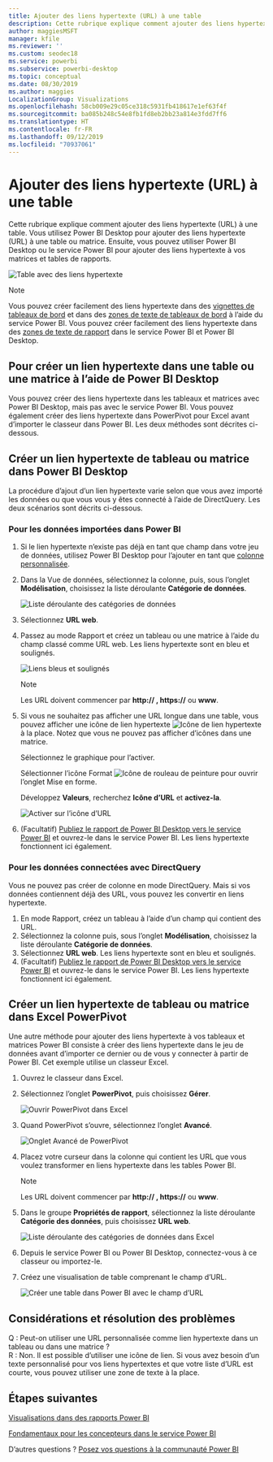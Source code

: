```yaml
---
title: Ajouter des liens hypertexte (URL) à une table
description: Cette rubrique explique comment ajouter des liens hypertexte (URL) à une table. Vous utilisez Power BI Desktop pour ajouter des liens hypertexte (URL) à une table ou matrice. Ensuite, vous pouvez utiliser Power BI Desktop ou le service Power BI pour ajouter des liens hypertexte à vos matrices et tables de rapports.
author: maggiesMSFT
manager: kfile
ms.reviewer: ''
ms.custom: seodec18
ms.service: powerbi
ms.subservice: powerbi-desktop
ms.topic: conceptual
ms.date: 08/30/2019
ms.author: maggies
LocalizationGroup: Visualizations
ms.openlocfilehash: 58cb009e29c05ce318c5931fb418617e1ef63f4f
ms.sourcegitcommit: ba085b248c54e8fb1fd8eb2bb23a814e3fdd7ff6
ms.translationtype: HT
ms.contentlocale: fr-FR
ms.lasthandoff: 09/12/2019
ms.locfileid: "70937061"
---
```

# <a name="add-hyperlinks-urls-to-a-table"></a>Ajouter des liens hypertexte (URL) à une table
Cette rubrique explique comment ajouter des liens hypertexte (URL) à une table. Vous utilisez Power BI Desktop pour ajouter des liens hypertexte (URL) à une table ou matrice. Ensuite, vous pouvez utiliser Power BI Desktop ou le service Power BI pour ajouter des liens hypertexte à vos matrices et tables de rapports. 

![Table avec des liens hypertexte](media/power-bi-hyperlinks-in-tables/hyperlinkedtable.png)

> [!NOTE]
> Vous pouvez créer facilement des liens hypertexte dans des [vignettes de tableaux de bord](service-dashboard-edit-tile.md) et dans des [zones de texte de tableaux de bord](service-dashboard-add-widget.md) à l’aide du service Power BI. Vous pouvez créer facilement des liens hypertexte dans des [zones de texte de rapport](service-add-hyperlink-to-text-box.md) dans le service Power BI et Power BI Desktop.
> 

## <a name="to-create-a-hyperlink-in-a-table-or-matrix-using-power-bi-desktop"></a>Pour créer un lien hypertexte dans une table ou une matrice à l’aide de Power BI Desktop
Vous pouvez créer des liens hypertexte dans les tableaux et matrices avec Power BI Desktop, mais pas avec le service Power BI. Vous pouvez également créer des liens hypertexte dans PowerPivot pour Excel avant d’importer le classeur dans Power BI. Les deux méthodes sont décrites ci-dessous.

## <a name="create-a-table-or-matrix-hyperlink-in-power-bi-desktop"></a>Créer un lien hypertexte de tableau ou matrice dans Power BI Desktop
La procédure d’ajout d’un lien hypertexte varie selon que vous avez importé les données ou que vous vous y êtes connecté à l’aide de DirectQuery. Les deux scénarios sont décrits ci-dessous.

### <a name="for-data-imported-into-power-bi"></a>Pour les données importées dans Power BI
1. Si le lien hypertexte n’existe pas déjà en tant que champ dans votre jeu de données, utilisez Power BI Desktop pour l’ajouter en tant que [colonne personnalisée](desktop-common-query-tasks.md).
2. Dans la Vue de données, sélectionnez la colonne, puis, sous l’onglet **Modélisation**, choisissez la liste déroulante **Catégorie de données**.
   
    ![Liste déroulante des catégories de données](media/power-bi-hyperlinks-in-tables/pbi_data_category.png)
3. Sélectionnez **URL web**.
4. Passez au mode Rapport et créez un tableau ou une matrice à l’aide du champ classé comme URL web. Les liens hypertexte sont en bleu et soulignés.

    ![Liens bleus et soulignés](media/power-bi-hyperlinks-in-tables/power-bi-table-with-hyperlinks2.png)

    > [!NOTE]
    > Les URL doivent commencer par **http:// , https://** ou **www**.
    >
   
1. Si vous ne souhaitez pas afficher une URL longue dans une table, vous pouvez afficher une icône de lien hypertexte  ![Icône de lien hypertexte](media/power-bi-hyperlinks-in-tables/power-bi-hyperlink-icon.png) à la place. Notez que vous ne pouvez pas afficher d’icônes dans une matrice.
   
    Sélectionnez le graphique pour l’activer.

    Sélectionner l’icône Format ![Icône de rouleau de peinture](media/power-bi-hyperlinks-in-tables/power-bi-paintroller.png) pour ouvrir l’onglet Mise en forme.

    Développez **Valeurs**, recherchez **Icône d’URL** et **activez-la**.

    ![Activer sur l’icône d’URL](media/power-bi-hyperlinks-in-tables/power-bi-url-icon-on.png)

1. (Facultatif) [Publiez le rapport de Power BI Desktop vers le service Power BI](guided-learning/publishingandsharing.yml?tutorial-step=2) et ouvrez-le dans le service Power BI. Les liens hypertexte fonctionnent ici également.

### <a name="for-data-connected-with-directquery"></a>Pour les données connectées avec DirectQuery
Vous ne pouvez pas créer de colonne en mode DirectQuery.  Mais si vos données contiennent déjà des URL, vous pouvez les convertir en liens hypertexte.

1. En mode Rapport, créez un tableau à l’aide d’un champ qui contient des URL.
2. Sélectionnez la colonne puis, sous l’onglet **Modélisation**, choisissez la liste déroulante **Catégorie de données**.
3. Sélectionnez **URL web**. Les liens hypertexte sont en bleu et soulignés.
4. (Facultatif) [Publiez le rapport de Power BI Desktop vers le service Power BI](guided-learning/publishingandsharing.yml?tutorial-step=2) et ouvrez-le dans le service Power BI. Les liens hypertexte fonctionnent ici également.

## <a name="create-a-table-or-matrix-hyperlink-in-excel-power-pivot"></a>Créer un lien hypertexte de tableau ou matrice dans Excel PowerPivot
Une autre méthode pour ajouter des liens hypertexte à vos tableaux et matrices Power BI consiste à créer des liens hypertexte dans le jeu de données avant d’importer ce dernier ou de vous y connecter à partir de Power BI. Cet exemple utilise un classeur Excel.

1. Ouvrez le classeur dans Excel.
2. Sélectionnez l’onglet **PowerPivot**, puis choisissez **Gérer**.
   
   ![Ouvrir PowerPivot dans Excel](media/power-bi-hyperlinks-in-tables/createhyperlinkinpowerpivot2.png)
1. Quand PowerPivot s’ouvre, sélectionnez l’onglet **Avancé**.
   
   ![Onglet Avancé de PowerPivot](media/power-bi-hyperlinks-in-tables/createhyperlinkinpowerpivot3.png)
4. Placez votre curseur dans la colonne qui contient les URL que vous voulez transformer en liens hypertexte dans les tables Power BI.
   
   > [!NOTE]
   > Les URL doivent commencer par **http:// , https://** ou **www**.
   > 
5. Dans le groupe **Propriétés de rapport**, sélectionnez la liste déroulante **Catégorie des données**, puis choisissez **URL web**. 
   
   ![Liste déroulante des catégories de données dans Excel](media/power-bi-hyperlinks-in-tables/createhyperlinksnew.png)

6. Depuis le service Power BI ou Power BI Desktop, connectez-vous à ce classeur ou importez-le.
7. Créez une visualisation de table comprenant le champ d’URL.
   
   ![Créer une table dans Power BI avec le champ d’URL](media/power-bi-hyperlinks-in-tables/hyperlinksintables.gif)

## <a name="considerations-and-troubleshooting"></a>Considérations et résolution des problèmes
Q : Peut-on utiliser une URL personnalisée comme lien hypertexte dans un tableau ou dans une matrice ?    
R : Non. Il est possible d’utiliser une icône de lien. Si vous avez besoin d’un texte personnalisé pour vos liens hypertextes et que votre liste d’URL est courte, vous pouvez utiliser une zone de texte à la place.


## <a name="next-steps"></a>Étapes suivantes
[Visualisations dans des rapports Power BI](visuals/power-bi-report-visualizations.md)

[Fondamentaux pour les concepteurs dans le service Power BI](service-basic-concepts.md)

D’autres questions ? [Posez vos questions à la communauté Power BI](http://community.powerbi.com/)

